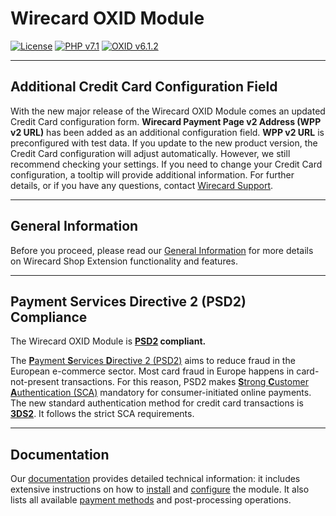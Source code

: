 # Wirecard OXID Module

[![License](https://img.shields.io/badge/license-GPLv3-blue.svg)](https://raw.githubusercontent.com/wirecard/oxid-ee/master/LICENSE)
[![PHP v7.1](https://img.shields.io/badge/php-v7.1-yellow.svg)](http://www.php.net)
[![OXID v6.1.2](https://img.shields.io/badge/OXID-v6.1.2-red.svg)](https://www.oxid-esales.com/)

***
## Additional Credit Card Configuration Field
With the new major release of the Wirecard OXID Module comes an updated Credit Card configuration form. **Wirecard Payment Page v2 Address (WPP v2 URL)** has been added as an additional configuration field. **WPP v2 URL** is preconfigured with test data. If you update to the new product version, the Credit Card configuration will adjust automatically. However, we still recommend checking your settings. If you need to change your Credit Card configuration, a tooltip will provide additional information. For further details, or if you have any questions, contact [Wirecard Support](https://github.com/wirecard/oxid-ee/wiki/Contact-Information).

***
## General Information 
Before you proceed, please read our [General Information](https://github.com/wirecard/oxid-ee/wiki/Wirecard-Shop-Extensions-General-Information) for more details on Wirecard Shop Extension functionality and features.

***
## Payment Services Directive 2 (PSD2) Compliance 
The Wirecard OXID Module is **[PSD2](https://doc.wirecard.com/CreditCard.html#CreditCard_PSD2) compliant.**  

The [**P**ayment **S**ervices **D**irective 2 (PSD2)](https://doc.wirecard.com/CreditCard.html#CreditCard_PSD2) aims to reduce fraud in the European e-commerce sector. Most card fraud in Europe happens in card-not-present transactions. For this reason, PSD2 makes [**S**trong **C**ustomer **A**uthentication (SCA)](https://doc.wirecard.com/CreditCard.html#CreditCard_PSD2_SCA) mandatory for consumer-initiated online payments. The new standard authentication method for credit card transactions is [**3DS2**](https://doc.wirecard.com/CreditCard.html#CreditCard_3DS2). It follows the strict SCA requirements.

***
## Documentation

Our [documentation](https://github.com/wirecard/oxid-ee/wiki) provides detailed technical information: it includes extensive instructions on how to [install](https://github.com/wirecard/oxid-ee/wiki/Installation) and [configure](https://github.com/wirecard/oxid-ee/wiki/Configuration) the module. It also lists all available [payment methods](https://github.com/wirecard/oxid-ee/wiki#supported-payment-methods) and post-processing operations.
